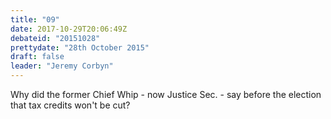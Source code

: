 ```yaml
---
title: "09"
date: 2017-10-29T20:06:49Z
debateid: "20151028"
prettydate: "28th October 2015"
draft: false
leader: "Jeremy Corbyn"
---
```


Why did the former Chief Whip - now Justice Sec. - say before the election that tax credits won't be cut?